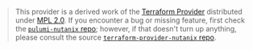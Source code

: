 > This provider is a derived work of the [Terraform Provider](https://github.com/terraform-providers/terraform-provider-nutanix)
> distributed under [MPL 2.0](https://www.mozilla.org/en-US/MPL/2.0/). If you encounter a bug or missing feature,
> first check the [`pulumi-nutanix` repo](https://github.com/pierskarsenbarg/pulumi-nutanix/issues); however, if that doesn't turn up anything,
> please consult the source [`terraform-provider-nutanix` repo](https://github.com/terraform-providers/terraform-provider-nutanix/issues).
